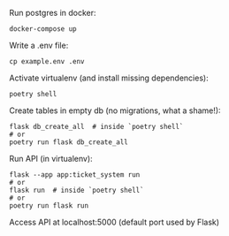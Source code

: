 Run postgres in docker:

    docker-compose up

Write a .env file:

    cp example.env .env

Activate virtualenv (and install missing dependencies):

    poetry shell

Create tables in empty db (no migrations, what a shame!):

    flask db_create_all  # inside `poetry shell`
    # or
    poetry run flask db_create_all

Run API (in virtualenv):

    flask --app app:ticket_system run
    # or
    flask run  # inside `poetry shell`
    # or
    poetry run flask run

Access API at localhost:5000 (default port used by Flask)
